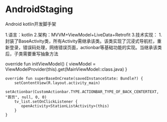 # AndroidStaging
Android kotlin开发脚手架

1.语言：kotlin
2.架构：MVVM+ViewModel+LiveData+Retrofit
3.技术实现：
  1.封装了BaseActivity类，所有Activity需继承该类。该类实现了沉浸式导航栏，重新登录，错误码处理，网络错误页面，actionbar等基础功能的实现。当继承该类后，子类需要重写抽象方法
  
 override fun initViewModel() {
        viewModel = ViewModelProvider(this).get(MainViewModel::class.java)
    }

    override fun superBaseOnCreate(savedInstanceState: Bundle?) {
        setContentView(R.layout.activity_main)
        setActionbar(CustomActionbar.TYPE.ACTIONBAR_TYPE_OF_BACK_CENTERTEXT, "首页", null, 0, 0)
        tv_list.setOnClickListener {
           openActivity<StationListActivity>(this)
        }
    }
